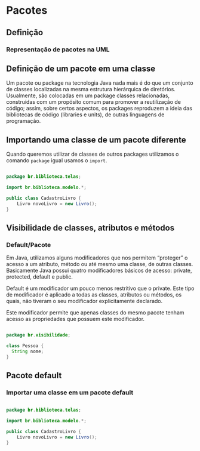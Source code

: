 # Pacotes

  ## Definição

  ### Representação de pacotes na UML
  
  ## Definição de um pacote em uma classe
  
  Um pacote ou package na tecnologia Java nada mais é do que um conjunto de classes localizadas na mesma estrutura hierárquica de diretórios. 
  Usualmente, são colocadas em um package classes relacionadas, construídas com um propósito comum para promover a reutilização de código; 
  assim, sobre certos aspectos, os packages reproduzem a ideia das bibliotecas de código (libraries e units), de outras linguagens de programação.
  
  ## Importando uma classe de um pacote diferente
  
  Quando queremos utilizar de classes de outros packages utilizamos o comando ``` package ``` igual usamos o ```import```.
  ```java
  
  package br.biblioteca.telas;

  import br.biblioteca.modelo.*;

  public class CadastroLivro {
      Livro novoLivro = new Livro();
  }
  
  ```
      
  ## Visibilidade de classes, atributos e métodos

  ### Default/Pacote

  Em Java, utilizamos alguns modificadores que nos permitem “proteger” o acesso a um atributo, 
  método ou até mesmo uma classe, de outras classes. Basicamente Java possui quatro modificadores básicos de acesso: private, protected, default e public.

  Default é um modificador um pouco menos restritivo que o private. Este tipo de modificador é aplicado a todas as classes, atributos ou métodos, os quais, não tiveram   o seu modificador explicitamente declarado.

  Este modificador permite que apenas classes do mesmo pacote tenham acesso as propriedades que possuem este modificador.
  
  ```java
  
  package br.visibilidade;

  class Pessoa {
    String nome;
  }
  
  ```
  
  ## Pacote default
  
  ### Importar uma classe em um pacote default
  
  ```java

  package br.biblioteca.telas;

  import br.biblioteca.modelo.*;

  public class CadastroLivro {
      Livro novoLivro = new Livro();
  }

  ```
  
